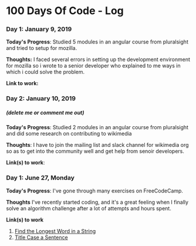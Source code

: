 # 100 Days Of Code - Log

### Day 1: January 9, 2019 

**Today's Progress**: Studied 5 modules in an angular course from pluralsight and tried to setup for mozilla.

**Thoughts:** I faced several errors in setting up the development environment for mozilla so i wrote to a senior developer who explained to me ways in which i could solve the problem.  

**Link to work:** 

### Day 2: January 10, 2019 
##### (delete me or comment me out)

**Today's Progress**: Studied 2 modules in an angular course from pluralsight and did some research on contributing to wikimedia 

**Thoughts**: I have to join the mailing list and slack channel for wikimedia org so as to get into the community well and get help from senoir developers.

**Link(s) to work**:


### Day 1: June 27, Monday

**Today's Progress**: I've gone through many exercises on FreeCodeCamp.

**Thoughts** I've recently started coding, and it's a great feeling when I finally solve an algorithm challenge after a lot of attempts and hours spent.

**Link(s) to work**
1. [Find the Longest Word in a String](https://www.freecodecamp.com/challenges/find-the-longest-word-in-a-string)
2. [Title Case a Sentence](https://www.freecodecamp.com/challenges/title-case-a-sentence)
